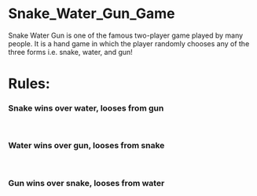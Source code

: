 # Snake_Water_Gun_Game

Snake Water Gun is one of the famous two-player game played by many people. It is a hand game in which the player randomly chooses any of the three forms i.e. snake, water, and gun!

# Rules:
<h3>Snake wins over water, looses from gun</h3><br>
<h3>Water wins over gun, looses from snake</h3><br>
<h3>Gun wins over snake, looses from water</h3><br>

